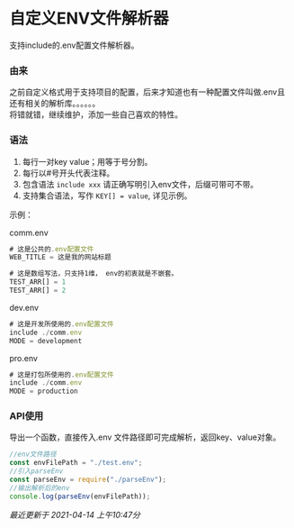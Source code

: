 # 自定义ENV文件解析器

支持include的.env配置文件解析器。   

### 由来
之前自定义格式用于支持项目的配置，后来才知道也有一种配置文件叫做.env且还有相关的解析库。。。。。。    
将错就错，继续维护，添加一些自己喜欢的特性。   

### 语法
1. 每行一对key value；用等于号分割。   
2. 每行以#号开头代表注释。   
3. 包含语法 ```include xxx``` 请正确写明引入env文件，后缀可带可不带。   
4. 支持集合语法，写作 ```KEY[] = value```, 详见示例。   

示例：

comm.env
```js
# 这是公共的.env配置文件
WEB_TITLE = 这是我的网站标题

# 这是数组写法，只支持1维， env的初衷就是不嵌套。
TEST_ARR[] = 1
TEST_ARR[] = 2
```
dev.env
```js
# 这是开发所使用的.env配置文件
include ./comm.env
MODE = development
```
pro.env
```js
# 这是打包所使用的.env配置文件
include ./comm.env
MODE = production
```

### API使用
导出一个函数，直接传入.env 文件路径即可完成解析，返回key、value对象。
```js
//env文件路径
const envFilePath = "./test.env";
//引入parseEnv
const parseEnv = require("./parseEnv");
//输出解析后的env
console.log(parseEnv(envFilePath));
```

*最近更新于 2021-04-14 上午10:47分*